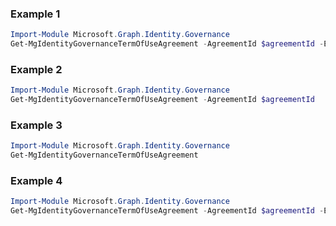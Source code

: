 ### Example 1
```powershell
Import-Module Microsoft.Graph.Identity.Governance
Get-MgIdentityGovernanceTermOfUseAgreement -AgreementId $agreementId -ExpandProperty "files" 
```
### Example 2
```powershell
Import-Module Microsoft.Graph.Identity.Governance
Get-MgIdentityGovernanceTermOfUseAgreement -AgreementId $agreementId
```
### Example 3
```powershell
Import-Module Microsoft.Graph.Identity.Governance
Get-MgIdentityGovernanceTermOfUseAgreement
```
### Example 4
```powershell
Import-Module Microsoft.Graph.Identity.Governance
Get-MgIdentityGovernanceTermOfUseAgreement -AgreementId $agreementId -ExpandProperty "files" 
```
